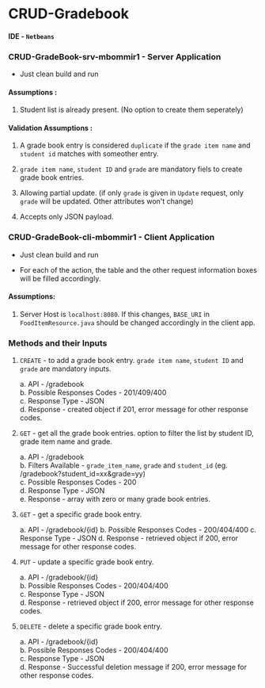 # CRUD-Gradebook

#### IDE - `Netbeans`

### CRUD-GradeBook-srv-mbommir1 - Server Application

- Just clean build and run

#### Assumptions :

1. Student list is already present. (No option to create them seperately)

#### Validation Assumptions :

1. A grade book entry is considered `duplicate` if the `grade item name` and `student id` matches with someother entry.

2. `grade item name`, `student ID` and `grade` are mandatory fiels to create grade book entries.

3. Allowing partial update. (if only `grade` is given in `Update` request, only `grade` will be updated. Other attributes won't change)

4. Accepts only JSON payload.



### CRUD-GradeBook-cli-mbommir1 - Client Application

- Just clean build and run

- For each of the action, the table and the other request information boxes will be filled accordingly.

#### Assumptions:

1. Server Host is `localhost:8080`. If this changes, `BASE_URI` in `FoodItemResource.java` should be changed accordingly in the client app.



### Methods and their Inputs
   
1. `CREATE` - to add a grade book entry. `grade item name`, `student ID` and `grade` are mandatory inputs.
       
	a. API - /gradebook     
	b. Possible Responses Codes	- 201/409/400    
	c. Response Type - JSON      
	d. Response	- created object if 201, error message for other response codes.  
     
	   
2. `GET` - get all the grade book entries. option to filter the list by student ID, grade item name and grade.
	    
	a. API - /gradebook    
	b. Filters Available - `grade_item_name`, `grade` and `student_id`  (eg. /gradebook?student_id=xx&grade=yy)   
	c. Possible Responses Codes	- 200   
	d. Response Type - JSON    
	e. Response	- array with zero or many grade book entries.    
	   
	   
3. `GET` - get a specific grade book entry.
    
	a. API - /gradebook/{id} 
	b. Possible Responses Codes	- 200/404/400
	c. Response Type - JSON
	d. Response - retrieved object if 200, error message for other response codes.
	   
	   
4. `PUT`	- update a specific grade book entry.
    
	a. API 	- /gradebook/{id}   
	b. Possible Responses Codes	- 200/404/400   
	c. Response Type - JSON   
	d. Response	- retrieved object if 200, error message for other response codes.   
	   
	   
5. `DELETE` - delete a specific grade book entry.
    
	a. API 	- /gradebook/{id}    
	b. Possible Responses Codes	- 200/404/400   
	c. Response Type - JSON   
	d. Response	- Successful deletion message if 200, error message for other response codes.   

